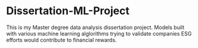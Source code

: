 # Dissertation-ML-Project
This is my Master degree data analysis dissertation project.  Models built with various machine learning alglorithms trying to validate companies ESG efforts would contribute to financial rewards.
